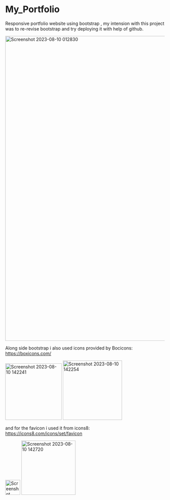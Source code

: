 # My_Portfolio
Responsive portfolio website using bootstrap , my intension with this project was to re-revise bootstrap and try deploying it with help of github.  

<img width="960" alt="Screenshot 2023-08-10 012830" src="https://github.com/ShahrukhJ/My_Portfolio/assets/117424128/f1166b33-ce99-4618-8452-df9f400f7467">  

Along side bootstrap i also used icons provided by Bocicons: https://boxicons.com/  

<img width="178" alt="Screenshot 2023-08-10 142241" src="https://github.com/ShahrukhJ/My_Portfolio/assets/117424128/baa90792-61b7-425f-93d1-b6ef594401d5">  

<img width="187" alt="Screenshot 2023-08-10 142254" src="https://github.com/ShahrukhJ/My_Portfolio/assets/117424128/63acd835-b99e-46a1-81ab-e2abd649818f">  

and for the favicon i used it from icons8: https://icons8.com/icons/set/favicon  

<img width="47" alt="Screenshot 2023-08-10 142817" src="https://github.com/ShahrukhJ/My_Portfolio/assets/117424128/0e4a3a2e-82b5-43ac-93aa-1a9862198619">  

<img width="171" alt="Screenshot 2023-08-10 142720" src="https://github.com/ShahrukhJ/My_Portfolio/assets/117424128/b44b046d-58a7-4364-bbc7-e8335965ae04">
